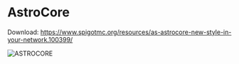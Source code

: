 # AstroCore

Download: https://www.spigotmc.org/resources/as-astrocore-new-style-in-your-network.100399/

![ASTROCORE](https://user-images.githubusercontent.com/85844486/156279105-fc8361d3-2679-4272-92ed-5e2308f09171.png)
